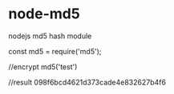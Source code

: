 # node-md5
nodejs md5 hash module

const md5 = require('md5');

//encrypt
md5('test') 

//result 098f6bcd4621d373cade4e832627b4f6
